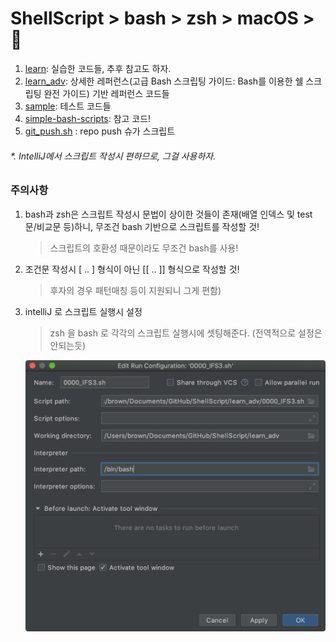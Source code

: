 # ShellScript > bash > zsh > macOS > 🤡

1. [learn](learn): 실습한 코드들, 추후 참고도 하자.
2. [learn_adv](learn_adv): 상세한 레퍼런스(고급 Bash 스크립팅 가이드: Bash를 이용한 쉘 스크립팅 완전 가이드) 기반 레퍼런스 코드들
3. [sample](sample): 테스트 코드들
4. [simple-bash-scripts](simple-bash-scripts): 참고 코드!
5. [git_push.sh](git_push.sh) : repo push 슈가 스크립트

###### *. IntelliJ에서 스크립트 작성시 편하므로, 그걸 사용하자. 

### 주의사항
1. bash과 zsh은 스크립트 작성시 문법이 상이한 것들이 존재(배열 인덱스 및 test 문/비교문 등)하니, 무조건 bash 기반으로 스크립트를 작성할 것! 
   > 스크립트의 호환성 때문이라도 무조건 bash를 사용!
   
2. 조건문 작성시 [ .. ] 형식이 아닌 [[ .. ]] 형식으로 작성할 것!
   > 후자의 경우 패턴매칭 등이 지원되니 그게 편함)
   
3. intelliJ 로 스크립트 실행시 설정
   > zsh 을 bash 로 각각의 스크립트 실행시에 셋팅해준다. (전역적으로 설정은 안되는듯)
   
   ![설정](./IntelliJ_script_exec_setting.png)
